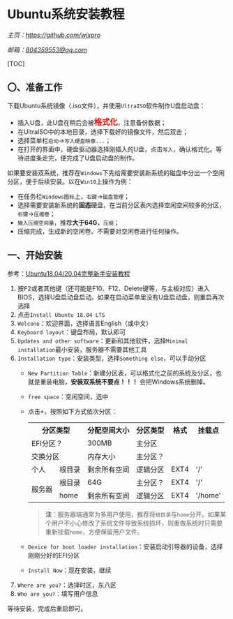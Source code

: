 # **Ubuntu系统安装教程**
*主页：https://github.com/wjxpro*

*邮箱：804359553@qq.com*

[TOC]

## 〇、准备工作
下载Ubuntu系统镜像（.iso文件），并使用`UltraISO`软件制作U盘启动盘：
- 插入U盘，此U盘在稍后会被<font color='red' size=4><b>格式化</b></font>，注意备份数据；
- 在UltraISO中的本地目录，选择下载好的镜像文件，然后双击；
- 选择菜单栏`启动`->`写入硬盘映像...`；
- 在打开的界面中，硬盘驱动器选择刚插入的U盘，点击`写入`，确认格式化。等待进度条走完，便完成了U盘启动盘的制作。

如果要安装双系统，推荐在`Windows`下先给需要安装新系统的磁盘中分出一个空闲分区，便于后续安装。以在`Win10`上操作为例：
- 在任务栏`Windows图标`上，`右键`->`磁盘管理`；
- 选择需要安装新系统的**固态**硬盘，在当前分区表内选择空闲空间较多的分区，`右键`->`压缩卷`；
- `输入压缩空间量`，推荐**大于64G**，`压缩`；
- 压缩完成，生成新的空闲卷。不需要对空闲卷进行任何操作。

## 一、开始安装
参考：[Ubuntu18.04/20.04完整新手安装教程](https://www.jianshu.com/p/54d9a3a695cc)

1. 按<kbd>F2</kbd>或者其他键（还可能是F10、F12、Delete键等，与主板对应）进入BIOS，选择U盘启动盘启动。如果在启动菜单里没有U盘启动盘，则重启再次选择
2. 点击`Install Ubuntu 18.04 LTS`
3. `Welcone`：欢迎界面，选择语言English（或中文）
4. `Keyboard layout`：键盘布局，默认即可
5. `Updates and other software`：更新和其他软件，选择`Minimal installation`最小安装，服务器不需要其他工具
6. `Installation type`：安装类型，选择`Something else`，可以手动分区
    - `New Partition Table`：新建分区表，可以格式化之前的系统及分区，也就是重装电脑，**安装双系统不要点！！！** 会把Windows系统删掉。
    - `free space`：空闲空间，选中
    - 点击<kbd>+</kbd>，按照如下方式依次分区：
        <table>
            <tr>
                <th colspan="2">分区类型</th>
                <th>分配空间大小</th>
                <th>分区类型</th>
                <th>格式</th>
                <th>挂载点</th>
            </tr>
            <tr>
                <td colspan="2">EFI分区？</td>
                <td>300MB</td>
                <td>主分区</td>
            </tr>
            <tr>
                <td colspan="2">交换分区</td>
                <td>内存大小</td>
                <td>主分区？</td>
            </tr>
            <tr>
                <td>个人</td>
                <td>根目录</td>
                <td>剩余所有空间</td>
                <td>逻辑分区</td>
                <td>EXT4</td>
                <td>'/'</td>
            </tr>
            <tr>
                <td rowspan="2">服务器</td>
                <td>根目录</td>
                <td>64G</td>
                <td>主分区？</td>
                <td>EXT4</td>
                <td>'/'</td>
            </tr>
            <tr>
                <td>home</td>
                <td>剩余所有空间</td>
                <td>逻辑分区</td>
                <td>EXT4</td>
                <td>'/home'</td>
            </tr>
        </table>

        > **注**：服务器端通常为多用户使用，推荐将`根目录`与`home`分开。如果某个用户不小心修改了系统文件导致系统损坏，则重做系统时只需要重新挂载`home`，方便保留用户文件。
    - `Device for boot loader installation`：安装启动引导器的设备，选择刚刚分好的EFI分区
    - `Install Now`：现在安装，继续
7. `Where are you?`：选择时区，东八区
8. `Who are you?`：填写用户信息

等待安装，完成后重启即可。
